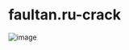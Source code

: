 # faultan.ru-crack
![image](https://github.com/pa1n-dev/faultan.ru-crack/assets/74207477/e5a413c9-2dc3-4769-af10-47d80e3e6db8)

